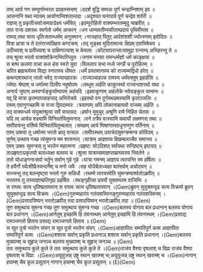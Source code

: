 

  
ताम् आर्य गण सम्पूर्णाम्भरतः प्रग्रहाम्सभाम् ।ददर्श बुद्धि सम्पन्नः पूर्ण चन्द्राम्निशाम् इव  ॥   
आसनानि यथा म्यायम् आर्याणाम्विशताम्तदा ।अदृश्यत घनापाये पूर्ण चन्द्रेव शर्वरी  ॥   
राज्ञस् तु प्रकृतीःसर्वाःसमग्राःप्रेक्ष्य धर्मवित् ।इदम्पुरोहितो वाक्यम्भरतम्मृदु चाब्रवीत्  ॥   
तात राजा दशरथः स्वर्गतो धर्मम् आचरन् ।धन धाम्यवतीम्स्फीताम्प्रदाय पृथिवीम्तव  ॥   
रामस् तथा सत्य धृतिःसताम्धर्मम् अनुस्मरन् ।नाजहात् पितुर् आदेशंशशी ज्योत्स्नाम् इवोदितः  ॥   
पित्रा भ्रात्रा च ते दत्तंराज्यन्निहत कण्टकम् ।तद् भुङ्क्ष्व मुदितामात्यः क्षिप्रम् एवाभिषेचय  ॥   
उदीच्याश् च प्रतीच्याश् च दाक्षिणात्याश् च केवलाः ।कोट्यापरान्ताःसामुद्रा रत्नाम्य् अभिहरन्तु ते  ॥   
तच् श्रुत्वा भरतो वाक्यंशोकेनाभिपरिप्लुतः ।जगाम मनसा रामन्धर्मज्ञो धर्म काङ्क्षया  ॥   
स बाष्प कलया वाचा कल हंस स्वरो युवा ।विललाप सभा मध्ये जगर्हे च पुरोहितम्  ॥   
चरित ब्रह्मचर्यस्य विद्या स्नातस्य धीमतः ।धर्मे प्रयतमानस्य को राज्यम्मद्विधो हरेत्  ॥   
कथन्दशरथाज् जातो भवेद् राज्यापहारकः ।राज्यञ्चाहञ्च रामस्य धर्मंवक्तुम् इहार्हसि  ॥   
ज्येष्ठः श्रेष्ठश् च धर्मात्मा दिलीप नहुषोपमः ।लब्धुम् अर्हति काकुत्स्थो राज्यन्दशरथो यथा  ॥   
अनार्य जुष्टम् अस्वर्ग्यङ्कुर्याम्पापम् अहंयदि ।इक्ष्वाकूणाम् अहंलोके भवेयङ्कुल पाम्सनः  ॥   
यद्द् हि मात्रा कृतम्पापन्नाहन्तद् अभिरोचये ।इहस्थो वन दुर्गस्थन्नमस्यामि कृताञ्जलिः  ॥   
रामम् एवानुगच्छामि स राजा द्विपदाम्वरः ।त्रयाणाम् अपि लोकानाम्राघवो राज्यम् अर्हति  ॥   
तद् वाक्यन्धर्म संयुक्तंश्रुत्वा सर्वे सभासदः ।हर्षान् मुमुचुर् अश्रूणि रामे निहित चेतसः  ॥   
यदि त्व् आर्यन्न शक्ष्यामि विनिवर्तयितुम्वनात् ।वने तत्रैव वत्स्यामि यथार्यो लक्ष्मणस् तथा  ॥   
सर्वोपायन्तु वर्तिष्ये विनिवर्तयितुम्बलात् ।समक्षम् आर्य मिश्राणाम्साधूनाम्गुण वर्तिनाम्  ॥   
एवम् उक्त्वा तु धर्मात्मा भरतो भ्रातृ वत्सलः ।समीपस्थम् उवाचेदंसुमन्त्रम्मन्त्र कोविदम्  ॥   
तूर्णम् उत्थाय गच्छ त्वंसुमन्त्र मम शासनात् ।यात्राम् आज्ञापय क्षिप्रम्बलञ्चैव समानय  ॥   
एवम् उक्तः सुमन्त्रस् तु भरतेन महात्मना ।प्रहृष्टः सोऽदिशत् सर्वंयथा सन्दिष्टम् इष्टवत्  ॥   
ताःप्रहृष्टाःप्रकृतयो बलाध्यक्षा बलस्य च ।श्रुत्वा यात्राम्समाज्ञप्ताम्राघवस्य निवर्तने  ॥   
ततो योधाङ्गनाःसर्वा भर्तॄन् सर्वान् गृहे गृहे ।यात्रा गमनम् आज्ञाय त्वरयन्ति स्म हर्षिताः  ॥   
ते हयैर्गो रथैःशीघ्रैःस्यन्दनैश् च मनो जवैः ।सह योधैर्बलाध्यक्षा बलंसर्वम् अचोदयन्  ॥   
सज्जन्तु तद् बलन्दृष्ट्वा भरतो गुरु सन्निधौ ।रथम्मे त्वरयस्वेति सुमन्त्रम्पार्श्वतोऽब्रवीत्  ॥   
भरतस्य तु तस्याज्ञाम्प्रतिगृह्य प्रहर्षितः ।रथङ्गृहीत्वा प्रययौ युक्तम्परम वाजिभिः  ॥   
स राघवः सत्य धृतिष्प्रतापवान् स राघवः सत्य धृतिष्प्रतापवान् ।(Gem)ब्रुवन् सुयुक्तन्दृढ सत्य विक्रमो ब्रुवन् सुयुक्तन्दृढ सत्य विक्रमः ।(Gem)गुरुम्महारंय गतंयशस्विनङ्गुरुम्महारंय गतंयशस्विनम् ।(Gem)प्रसादयिष्यन् भरतोऽब्रवीत् तदा प्रसादयिष्यन् भरतोऽब्रवीत् तदा  ॥ (Gem)  
तूण समुत्थाय सुमन्त्र गच्छ तूण समुत्थाय सुमन्त्र गच्छ ।(Gem)बलस्य योगाय बल प्रधानान् बलस्य योगाय बल प्रधानान् ।(Gem)आनेतुम् इच्छामि हि तंवनस्थम् आनेतुम् इच्छामि हि तंवनस्थम् ।(Gem)प्रसाद्य रामञ्जगतो हिताय प्रसाद्य रामञ्जगतो हिताय  ॥ (Gem)  
स सूत पुत्रो भरतेन संयग् स सूत पुत्रो भरतेन संयग् ।(Gem)आज्ञापितः सम्परिपूर्ण काम आज्ञापितः सम्परिपूर्ण कामः ।(Gem)शशास सर्वान् प्रकृति प्रधानाञ् शशास सर्वान् प्रकृति प्रधानान् ।(Gem)बलस्य मुख्याम्श् च सुहृज् जनञ्च बलस्य मुख्याम्श् च सुहृज् जनञ्च  ॥ (Gem)  
ततः समुत्थाय कुले कुले ते ततः समुत्थाय कुले कुले ते ।(Gem)राजंय वैश्या वृषलाश् च विप्रा राजंय वैश्या वृषलाश् च विप्राः ।(Gem)अयूयुजन्न् उष्ट्र रथान् खराम्श् च;अयूयुजन्न् उष्ट्र रथान् खराम्श् च ।(Gem)नागान् हयाम्श् चैव कुल प्रसूतान् नागान् हयाम्श् चैव कुल प्रसूतान्  ॥ (E)(Gem)  
